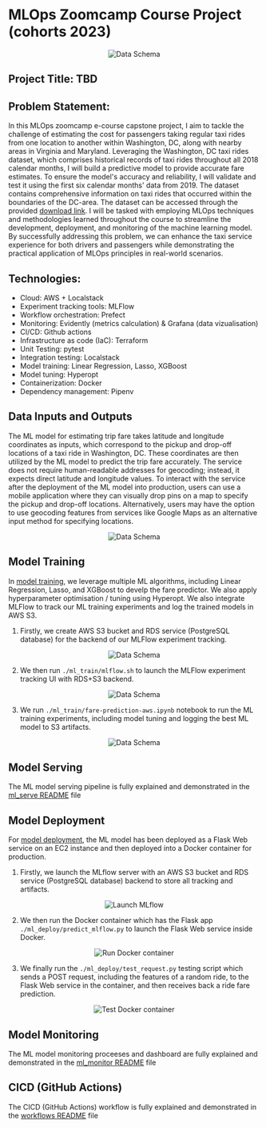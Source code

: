 # MLOps Zoomcamp Course Project (cohorts 2023)

<p align="center">
  <img src="img/mlops-high-level.gif" alt="Data Schema">
</p>

## Project Title: TBD

## Problem Statement:

In this MLOps zoomcamp e-course capstone project, I aim to tackle the challenge of estimating the cost for passengers taking regular taxi rides from one location to another within Washington, DC, along with nearby areas in Virginia and Maryland. Leveraging the Washington, DC taxi rides dataset, which comprises historical records of taxi rides throughout all 2018 calendar months, I will build a predictive model to provide accurate fare estimates. To ensure the model's accuracy and reliability, I will validate and test it using the first six calendar months' data from 2019. The dataset contains comprehensive information on taxi rides that occurred within the boundaries of the DC-area. The dataset can be accessed through the provided [download link](https://opendata.dc.gov/search?categories=transportation&q=taxi&type=document%20link). I will be tasked with employing MLOps techniques and methodologies learned throughout the course to streamline the development, deployment, and monitoring of the machine learning model. By successfully addressing this problem, we can enhance the taxi service experience for both drivers and passengers while demonstrating the practical application of MLOps principles in real-world scenarios.

## Technologies:

- Cloud: AWS + Localstack
- Experiment tracking tools: MLFlow
- Workflow orchestration: Prefect
- Monitoring: Evidently (metrics calculation) & Grafana (data vizualisation)
- CI/CD: Github actions
- Infrastructure as code (IaC): Terraform
- Unit Testing: pytest
- Integration testing: Localstack
- Model training: Linear Regression, Lasso, XGBoost
- Model tuning: Hyperopt
- Containerization: Docker
- Dependency management: Pipenv

## Data Inputs and Outputs

The ML model for estimating trip fare takes latitude and longitude coordinates as inputs, which correspond to the pickup and drop-off locations of a taxi ride in Washington, DC. These coordinates are then utilized by the ML model to predict the trip fare accurately. The service does not require human-readable addresses for geocoding; instead, it expects direct latitude and longitude values. To interact with the service after the deployment of the ML model into production, users can use a mobile application where they can visually drop pins on a map to specify the pickup and drop-off locations. Alternatively, users may have the option to use geocoding features from services like Google Maps as an alternative input method for specifying locations.

<p align="center">
  <img src="img/data_schema.PNG" alt="Data Schema">
</p>

## Model Training

In [model training](./ml_train/), we leverage multiple ML algorithms, including Linear Regression, Lasso, and XGBoost to develp the fare predictor. We also apply hyperparameter optimisation / tuning using Hyperopt. We also integrate MLFlow to track our ML training experiments and log the trained models in AWS S3. 

1. Firstly, we create AWS S3 bucket and RDS service (PostgreSQL database) for the backend of our MLFlow experiment tracking.

<p align="center">
  <img src="img/rds_s3.PNG" alt="Data Schema">
</p>

2. We then run `./ml_train/mlflow.sh` to launch the MLFlow experiment tracking UI with RDS+S3 backend.

<p align="center">
  <img src="img/mlflow_ui.PNG" alt="Data Schema">
</p>

3. We run `./ml_train/fare-prediction-aws.ipynb` notebook to run the ML training experiments, including model tuning and logging the best ML model to S3 artifacts. 

<p align="center">
  <img src="img/best_model_mlflow_s3.PNG" alt="Data Schema">
</p>

## Model Serving

The ML model serving pipeline is fully explained and demonstrated in the [ml_serve README](ml_serve/README.md) file

## Model Deployment

For [model deployment](./ml_deploy), the ML model has been deployed as a Flask Web service on an EC2 instance and then deployed into a Docker container for production.

1. Firstly, we launch the MLflow server with an AWS S3 bucket and RDS service (PostgreSQL database) backend to store all tracking and artifacts.

<p align="center">
  <img src="img/ml_deploy_launch_mlflow.PNG" alt="Launch MLflow">
</p>

2. We then run the Docker container which has the Flask app `./ml_deploy/predict_mlflow.py` to launch the Flask Web service inside Docker. 

<p align="center">
  <img src="img/ml_deploy_run_container.PNG" alt="Run Docker container">
</p>

3. We finally run the `./ml_deploy/test_request.py` testing script which sends a POST request, including the features of a random ride, to the Flask Web service in the container, and then receives back a ride fare prediction.

<p align="center">
  <img src="img/ml_deploy_test_container.PNG" alt="Test Docker container">
</p> 

## Model Monitoring

The ML model monitoring proceeses and dashboard are fully explained and demonstrated in the [ml_monitor README](ml_monitor/README.md) file

## CICD (GitHub Actions)

The CICD (GitHub Actions) workflow is fully explained and demonstrated in the [workflows README](.github/README.md) file


